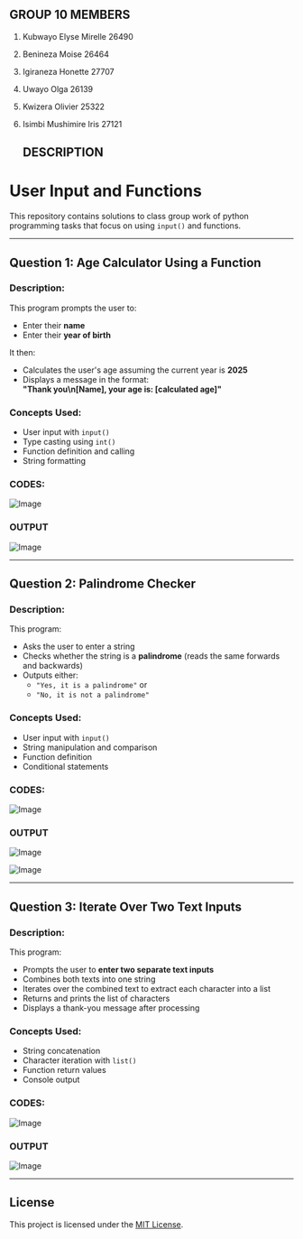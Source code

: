 ## GROUP 10 MEMBERS

1. Kubwayo Elyse Mirelle 26490
2. Benineza Moise 26464
3. Igiraneza Honette 27707
4. Uwayo Olga 26139
5. Kwizera Olivier 25322
6. Isimbi Mushimire Iris 27121

   ## DESCRIPTION
   
# User Input and Functions

This repository contains solutions to class group work of python programming tasks that focus on using `input()` and functions.

---

## Question 1: Age Calculator Using a Function

### Description:
This program prompts the user to:
- Enter their **name**
- Enter their **year of birth**

It then:
- Calculates the user's age assuming the current year is **2025**
- Displays a message in the format:  
  **"Thank you\n[Name], your age is: [calculated age]"**

### Concepts Used:
- User input with `input()`
- Type casting using `int()`
- Function definition and calling
- String formatting

### CODES:
![Image](https://github.com/user-attachments/assets/3f723679-5e6e-48d2-9dcb-230051a13bd4)

### OUTPUT
![Image](https://github.com/user-attachments/assets/78fa769e-1366-4f63-a7a3-309cc2bfd64d)

---

## Question 2: Palindrome Checker

### Description:
This program:
- Asks the user to enter a string
- Checks whether the string is a **palindrome** (reads the same forwards and backwards)
- Outputs either:
  - `"Yes, it is a palindrome"` or  
  - `"No, it is not a palindrome"`

### Concepts Used:
- User input with `input()`
- String manipulation and comparison
- Function definition
- Conditional statements

### CODES:
![Image](https://github.com/user-attachments/assets/b814dfe9-9136-4d51-8f48-fb05874298f0)

### OUTPUT
![Image](https://github.com/user-attachments/assets/3b3cc600-1761-4390-bb1b-b524e6dc87d3)

![Image](https://github.com/user-attachments/assets/8c765fc0-e3a3-4c70-b765-c42c5b500c14)

---

## Question 3: Iterate Over Two Text Inputs

### Description:
This program:
- Prompts the user to **enter two separate text inputs**
-  Combines both texts into one string
- Iterates over the combined text to extract each character into a list
- Returns and prints the list of characters
- Displays a thank-you message after processing

### Concepts Used:
- String concatenation
- Character iteration with `list()`
- Function return values
- Console output

### CODES:
![Image](https://github.com/user-attachments/assets/9bcc42f1-898e-4f82-84e0-65cc293d7478)

### OUTPUT
![Image](https://github.com/user-attachments/assets/dcc75ec3-e715-41c2-8304-3628dfd268e1)

---


## License

This project is licensed under the [MIT License](LICENSE).
